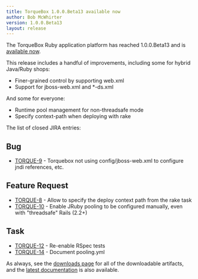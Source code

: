 ```yaml
---
title: TorqueBox 1.0.0.Beta13 available now
author: Bob McWhirter
version: 1.0.0.Beta13
layout: release
---
```

The TorqueBox Ruby application platform has reached 1.0.0.Beta13 and is [available now](/download/).

This release includes a handful of improvements, including some for hybrid Java/Ruby shops:

* Finer-grained control by supporting web.xml
* Support for jboss-web.xml and \*-ds.xml

And some for everyone:

* Runtime pool management for non-threadsafe mode
* Specify context-path when deploying with rake

The list of closed JIRA entries:

## Bug

* [TORQUE-9](https://jira.jboss.org/jira/browse/TORQUE-9) - Torquebox not using config/jboss-web.xml to configure jndi references, etc.

## Feature Request

* [TORQUE-8](https://jira.jboss.org/jira/browse/TORQUE-8) - Allow to specify the deploy context path from the rake task
* [TORQUE-10](https://jira.jboss.org/jira/browse/TORQUE-10) - Enable JRuby pooling to be configured manually, even with "threadsafe" Rails (2.2+)

## Task

* [TORQUE-12](https://jira.jboss.org/jira/browse/TORQUE-12) - Re-enable RSpec tests
* [TORQUE-14](https://jira.jboss.org/jira/browse/TORQUE-14) - Document pooling.yml

As always, see the [downloads page](/download/) for all of the downloadable artifacts, 
and the [latest documentation](/documentation/) is also available.
